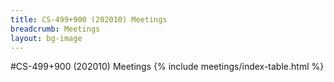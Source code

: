 ```yaml
---
title: CS-499+900 (202010) Meetings
breadcrumb: Meetings
layout: bg-image
---
```

#CS-499+900 (202010) Meetings
{% include meetings/index-table.html %}
